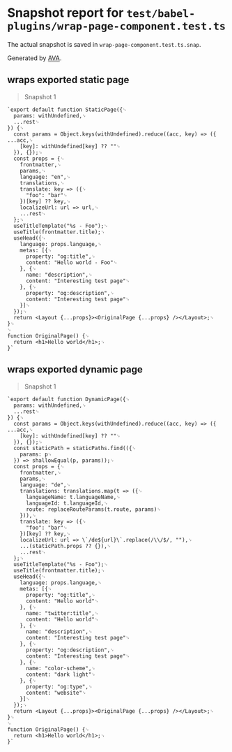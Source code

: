 # Snapshot report for `test/babel-plugins/wrap-page-component.test.ts`

The actual snapshot is saved in `wrap-page-component.test.ts.snap`.

Generated by [AVA](https://avajs.dev).

## wraps exported static page

> Snapshot 1

    `export default function StaticPage({␊
      params: withUndefined,␊
      ...rest␊
    }) {␊
      const params = Object.keys(withUndefined).reduce((acc, key) => ({ ...acc,␊
        [key]: withUndefined[key] ?? ""␊
      }), {});␊
      const props = {␊
        frontmatter,␊
        params,␊
        language: "en",␊
        translations,␊
        translate: key => ({␊
          "foo": "bar"␊
        })[key] ?? key,␊
        localizeUrl: url => url,␊
        ...rest␊
      };␊
      useTitleTemplate("%s - Foo");␊
      useTitle(frontmatter.title);␊
      useHead({␊
        language: props.language,␊
        metas: [{␊
          property: "og:title",␊
          content: "Hello world - Foo"␊
        }, {␊
          name: "description",␊
          content: "Interesting test page"␊
        }, {␊
          property: "og:description",␊
          content: "Interesting test page"␊
        }]␊
      });␊
      return <Layout {...props}><OriginalPage {...props} /></Layout>;␊
    }␊
    ␊
    function OriginalPage() {␊
      return <h1>Hello world</h1>;␊
    }`

## wraps exported dynamic page

> Snapshot 1

    `export default function DynamicPage({␊
      params: withUndefined,␊
      ...rest␊
    }) {␊
      const params = Object.keys(withUndefined).reduce((acc, key) => ({ ...acc,␊
        [key]: withUndefined[key] ?? ""␊
      }), {});␊
      const staticPath = staticPaths.find(({␊
        params: p␊
      }) => shallowEqual(p, params));␊
      const props = {␊
        frontmatter,␊
        params,␊
        language: "de",␊
        translations: translations.map(t => ({␊
          languageName: t.languageName,␊
          languageId: t.languageId,␊
          route: replaceRouteParams(t.route, params)␊
        })),␊
        translate: key => ({␊
          "foo": "bar"␊
        })[key] ?? key,␊
        localizeUrl: url => \`/de${url}\`.replace(/\\/$/, ""),␊
        ...(staticPath.props ?? {}),␊
        ...rest␊
      };␊
      useTitleTemplate("%s - Foo");␊
      useTitle(frontmatter.title);␊
      useHead({␊
        language: props.language,␊
        metas: [{␊
          property: "og:title",␊
          content: "Hello world"␊
        }, {␊
          name: "twitter:title",␊
          content: "Hello world"␊
        }, {␊
          name: "description",␊
          content: "Interesting test page"␊
        }, {␊
          property: "og:description",␊
          content: "Interesting test page"␊
        }, {␊
          name: "color-scheme",␊
          content: "dark light"␊
        }, {␊
          property: "og:type",␊
          content: "website"␊
        }]␊
      });␊
      return <Layout {...props}><OriginalPage {...props} /></Layout>;␊
    }␊
    ␊
    function OriginalPage() {␊
      return <h1>Hello world</h1>;␊
    }`
